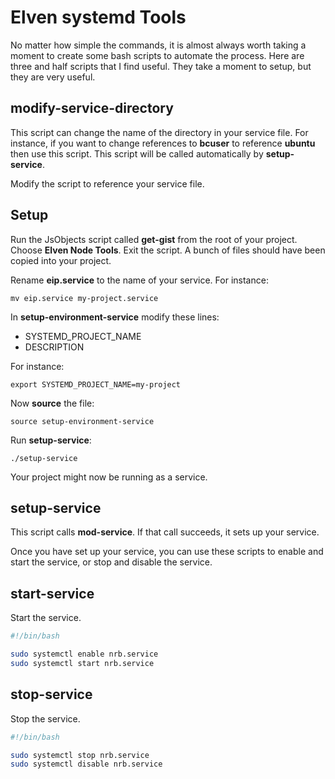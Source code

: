 # Elven systemd Tools

No matter how simple the commands, it is almost always worth taking a moment to create some bash scripts to automate the process. Here are three and half scripts that I find useful. They take a moment to setup, but they are very useful.

## modify-service-directory

This script can change the name of the directory in your service file. For instance, if you want to change references to **bcuser** to reference **ubuntu** then use this script. This script will be called automatically by **setup-service**.

Modify the script to reference your service file.

## Setup

Run the JsObjects script called **get-gist** from the root of your project. Choose **Elven Node Tools**. Exit the script. A bunch of files should have been copied into your project.

Rename **eip.service** to the name of your service. For instance:

    mv eip.service my-project.service

In **setup-environment-service** modify these lines:

- SYSTEMD_PROJECT_NAME
- DESCRIPTION

For instance:

    export SYSTEMD_PROJECT_NAME=my-project

Now **source** the file:

    source setup-environment-service

Run **setup-service**:

    ./setup-service

Your project might now be running as a service.

## setup-service

This script calls **mod-service**. If that call succeeds, it sets up your service.

Once you have set up your service, you can use these scripts to enable and start the service, or stop and disable the service.

## start-service

Start the service.

```bash
#!/bin/bash

sudo systemctl enable nrb.service
sudo systemctl start nrb.service
```

## stop-service

Stop the service.

```bash
#!/bin/bash

sudo systemctl stop nrb.service
sudo systemctl disable nrb.service
```
